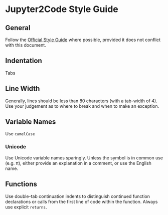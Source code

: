 # Jupyter2Code Style Guide

## General
Follow the [Official Style Guide](http://docs.julialang.org/en/latest/manual/style-guide/) where possible, provided it does not conflict with this document.

## Indentation
Tabs

## Line Width
Generally, lines should be less than 80 characters (with a tab-width of 4). 
Use your judgement as to where to break and when to make an exception.

## Variable Names
Use `camelCase`

### Unicode
Use Unicode variable names sparingly. Unless the symbol is in common use (e.g. π), either provide an explanation in a comment, or use the English name.

## Functions

Use double-tab continuation indents to distinguish continued function declarations or calls from the first line of code within the function.
Always use explicit `returns`.
